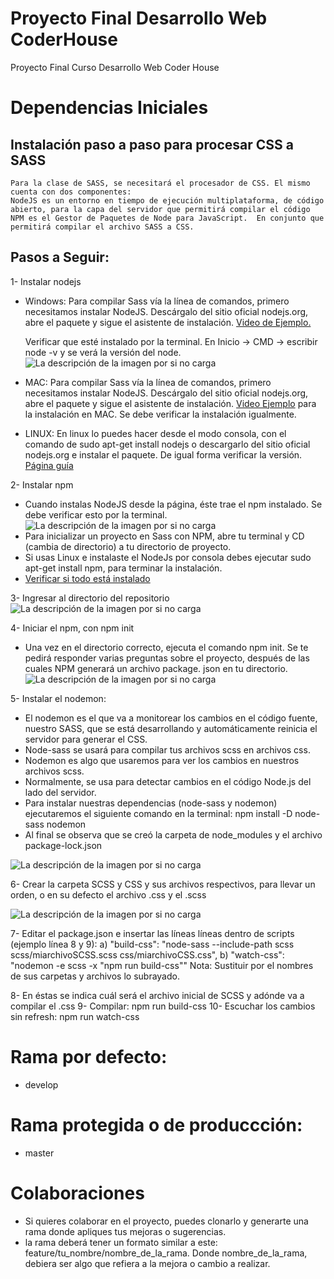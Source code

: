 # Proyecto Final Desarrollo Web CoderHouse
Proyecto Final Curso Desarrollo Web Coder House

# Dependencias Iniciales
 ## Instalación paso a paso para procesar CSS a SASS
    Para la clase de SASS, se necesitará el procesador de CSS. El mismo cuenta con dos componentes:
    NodeJS es un entorno en tiempo de ejecución multiplataforma, de código abierto, para la capa del servidor que permitirá compilar el código
    NPM es el Gestor de Paquetes de Node para JavaScript.  En conjunto que permitirá compilar el archivo SASS a CSS.

  ## Pasos a Seguir:

   1- Instalar nodejs

   - Windows: 
        Para compilar Sass vía la línea de comandos, primero necesitamos instalar NodeJS. Descárgalo del sitio oficial nodejs.org, abre el paquete y sigue el asistente de  instalación. [Video de Ejemplo.](https://www.youtube.com/watch?v=v0x1Ku5Tgac)

        Verificar que esté instalado por la terminal. En Inicio -> CMD -> escribir node -v y se verá la versión del node.
        ![La descripción de la imagen por si no carga](https://github.com/manteniendowordpress/ProyectoFinalJavaScriptCoderHouse/blob/develop/images/readme/imagen01.png)

   - MAC:
  	    Para compilar Sass vía la línea de comandos, primero necesitamos instalar NodeJS. Descárgalo del sitio oficial nodejs.org, abre el paquete y sigue el asistente de  instalación. [Video Ejemplo](https://www.youtube.com/watch?v=j4cWEDyQ-FM) para la instalación en MAC. Se debe verificar la instalación igualmente.

   - LINUX:
  	    En linux lo puedes hacer desde el modo consola, con el comando de sudo apt-get install nodejs o descargarlo del sitio oficial nodejs.org e instalar el paquete. De igual forma  verificar la versión. [Página guía](https://www.digitalocean.com/community/tutorials/como-instalar-node-js-en-ubuntu-18-04-es)

  2- Instalar npm

   - Cuando instalas NodeJS desde la página, éste trae el npm instalado. Se debe verificar esto por la terminal.
   ![La descripción de la imagen por si no carga](https://github.com/manteniendowordpress/ProyectoFinalJavaScriptCoderHouse/blob/develop/images/readme/imagen02.png)
  - Para inicializar un proyecto en Sass con NPM, abre tu terminal y CD (cambia de directorio) a tu directorio de proyecto. 
  - Si usas Linux e instalaste el NodeJs por consola debes ejecutar sudo apt-get install npm, para terminar la instalación.
  - [Verificar si todo está instalado](https://www.npmjs.com/get-npm)
      
 3- Ingresar al directorio del repositorio
   ![La descripción de la imagen por si no carga](https://github.com/manteniendowordpress/ProyectoFinalJavaScriptCoderHouse/blob/develop/images/readme/imagen03.png)
      
 4- Iniciar el npm, con npm init
  - Una vez en el directorio correcto, ejecuta el comando npm init. Se te pedirá responder varias preguntas sobre el proyecto, después de las cuales NPM generará un archivo package. json en tu directorio.
  ![La descripción de la imagen por si no carga](https://github.com/manteniendowordpress/ProyectoFinalJavaScriptCoderHouse/blob/develop/images/readme/imagen04.gif)

 5- Instalar el nodemon:
  - El nodemon es el que va a monitorear los cambios en el código fuente, nuestro SASS,  que se está desarrollando y automáticamente reinicia el servidor para generar el CSS.  
  - Node-sass se usará para compilar tus archivos scss en archivos css. 
  - Nodemon es algo que usaremos para ver los cambios en nuestros archivos scss. 
  - Normalmente, se usa para detectar cambios en el código Node.js del lado del servidor.
  - Para instalar nuestras dependencias (node-sass y nodemon) ejecutaremos el siguiente comando en la terminal:  npm install -D node-sass nodemon
  - Al final se observa que se creó la carpeta de node_modules y el archivo package-lock.json
  
  ![La descripción de la imagen por si no carga](https://github.com/manteniendowordpress/ProyectoFinalJavaScriptCoderHouse/blob/develop/images/readme/imagen05.gif)

 6- Crear la carpeta SCSS y CSS y sus archivos respectivos, para llevar un orden, o en su defecto el archivo .css y el .scss

  ![La descripción de la imagen por si no carga](https://github.com/manteniendowordpress/ProyectoFinalJavaScriptCoderHouse/blob/develop/images/readme/imagen06.png)

 7- Editar el package.json e insertar las líneas líneas dentro de scripts (ejemplo línea 8 y 9):
   a) "build-css": "node-sass --include-path scss scss/miarchivoSCSS.scss css/miarchivoCSS.css",
   b) "watch-css": "nodemon -e scss -x \"npm 	run build-css\""
   Nota: Sustituir por el nombres de sus carpetas y archivos lo subrayado.
      
 8- En éstas se indica cuál será el archivo inicial de SCSS y adónde va a compilar el .css
 9- Compilar: npm run build-css
 10- Escuchar los cambios sin refresh: npm run watch-css
 
# Rama por defecto:
  - develop
# Rama protegida o de produccción:
  - master
# Colaboraciones
  - Si quieres colaborar en el proyecto, puedes clonarlo y generarte una rama donde apliques tus mejoras o sugerencias.
  - la rama deberá tener un formato similar a este: feature/tu_nombre/nombre_de_la_rama. Donde nombre_de_la_rama, debiera ser algo que refiera a la mejora o cambio a realizar.
